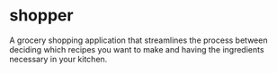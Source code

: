 shopper
=======

A grocery shopping application that streamlines the process between deciding which recipes you want to make and having the ingredients necessary in your kitchen.
